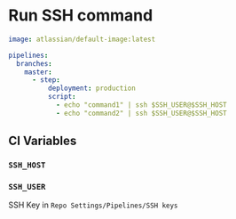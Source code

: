 # Run SSH command

```yaml
image: atlassian/default-image:latest

pipelines:
  branches:
    master:
      - step:
          deployment: production
          script:
            - echo "command1" | ssh $SSH_USER@$SSH_HOST
            - echo "command2" | ssh $SSH_USER@$SSH_HOST
```

## CI Variables

### `SSH_HOST`

### `SSH_USER`

SSH Key in `Repo Settings/Pipelines/SSH keys`
